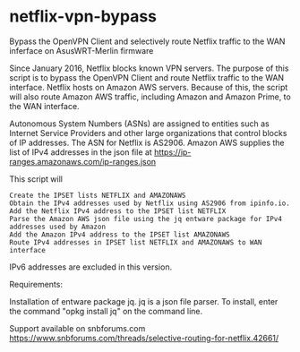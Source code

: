 # netflix-vpn-bypass
Bypass the OpenVPN Client and selectively route Netflix traffic to the WAN inferface on AsusWRT-Merlin firmware

Since January 2016, Netflix blocks known VPN servers. The purpose of this script is to bypass the OpenVPN Client and route Netflix traffic to the WAN interface.  Netflix hosts on Amazon AWS servers.  Because of this, the script will also route Amazon AWS traffic, including Amazon and Amazon Prime, to the WAN interface.  

Autonomous System Numbers (ASNs) are assigned to entities such as Internet Service Providers and other large organizations that control blocks of IP addresses. The ASN for Netflix is AS2906.  Amazon AWS supplies the list of IPv4 addresses in the json file at 
https://ip-ranges.amazonaws.com/ip-ranges.json


This script will

    Create the IPSET lists NETFLIX and AMAZONAWS
    Obtain the IPv4 addresses used by Netflix using AS2906 from ipinfo.io.
    Add the Netflix IPv4 address to the IPSET list NETFLIX
    Parse the Amazon AWS json file using the jq entware package for IPv4 addresses used by Amazon
    Add the Amazon IPv4 address to the IPSET list AMAZONAWS
    Route IPv4 addresses in IPSET list NETFLIX and AMAZONAWS to WAN interface

IPv6 addresses are excluded in this version.

Requirements:

Installation of entware package jq.  jq is a json file parser.  To install, enter the command "opkg install jq" on the command line.

Support available on snbforums.com 
https://www.snbforums.com/threads/selective-routing-for-netflix.42661/
